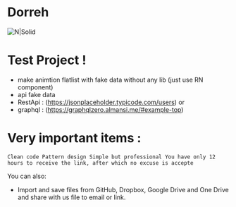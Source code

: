 # Dorreh 

![N|Solid](https://reactnativeexample.com/content/images/2020/07/React-Native-Vega-Scroll-List.gif)

# Test Project !

  - make animtion flatlist with fake data without any lib (just use RN component)
  - api fake data 
  - RestApi : (https://jsonplaceholder.typicode.com/users)
   or
  - graphql : (https://graphqlzero.almansi.me/#example-top)


# Very important items :
 `Clean code
Pattern design
Simple but professional
You have only 12 hours to receive the link, after which no excuse is accepte`

You can also:
  - Import and save files from GitHub, Dropbox, Google Drive and One Drive
  and share with us file to email or link.
 
